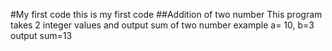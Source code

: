 #My first code
this is my first code
##Addition of two number
This program takes 2 integer values and output sum of two number
example a= 10, b=3 output sum=13
